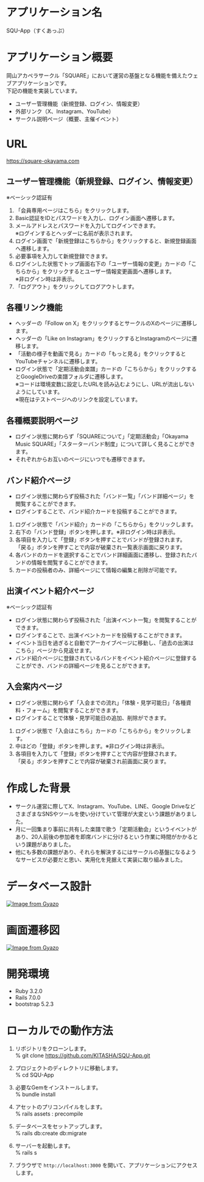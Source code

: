 # アプリケーション名 
SQU-App（すくあっぷ）

# アプリケーション概要 
岡山アカペラサークル「SQUARE」において運営の基盤となる機能を備えたウェブアプリケーションです。  
下記の機能を実装しています。

- ユーザー管理機能（新規登録、ログイン、情報変更）
- 外部リンク（X、Instagram、YouTube）
- サークル説明ページ（概要、主催イベント）

# URL
https://square-okayama.com


## ユーザー管理機能（新規登録、ログイン、情報変更）
※ベーシック認証有
1. 「会員専用ページはこちら」をクリックします。
2. Basic認証をIDとパスワードを入力し、ログイン画面へ遷移します。
3. メールアドレスとパスワードを入力してログインできます。  
※ログインするとヘッダーに名前が表示されます。
4. ログイン画面で「新規登録はこちらから」をクリックすると、新規登録画面へ遷移します。
5. 必要事項を入力して新規登録できます。
6. ログインした状態でトップ画面右下の「ユーザー情報の変更」カードの「こちらから」をクリックするとユーザー情報変更画面へ遷移します。  
※非ログイン時は非表示。
7. 「ログアウト」をクリックしてログアウトします。

## 各種リンク機能
- ヘッダーの「Follow on X」をクリックするとサークルのXのページに遷移します。
- ヘッダーの「Like on Instagram」をクリックするとInstagramのページに遷移します。
- 「活動の様子を動画で見る」カードの「もっと見る」をクリックするとYouTubeチャンネルに遷移します。
- ログイン状態で「定期活動会楽譜」カードの「こちらから」をクリックするとGoogleDriveの楽譜フォルダに遷移します。  
※コードは環境変数に設定したURLを読み込むようにし、URLが流出しないようにしています。  
※現在はテストページへのリンクを設定しています。

## 各種概要説明ページ
- ログイン状態に関わらず「SQUAREについて」「定期活動会」「Okayama Music SQUARE」「スターターバンド制度」について詳しく見ることができます。
- それぞれからお互いのページにいつでも遷移できます。

## バンド紹介ページ
- ログイン状態に関わらず投稿された「バンド一覧」「バンド詳細ページ」を閲覧することができます。
- ログインすることで、バンド紹介カードを投稿することができます。
1. ログイン状態で「バンド紹介」カードの「こちらから」をクリックします。  
2. 右下の「バンド登録」ボタンを押します。※非ログイン時は非表示。
3. 各項目を入力して「登録」ボタンを押すことでバンドが登録されます。
<br>「戻る」ボタンを押すことで内容が破棄され一覧表示画面に戻ります。
4. 各バンドのカードを選択することでバンド詳細画面に遷移し、登録されたバンドの情報を閲覧することができます。
5. カードの投稿者のみ、詳細ページにて情報の編集と削除が可能です。

## 出演イベント紹介ページ
※ベーシック認証有
- ログイン状態に関わらず投稿された「出演イベント一覧」を閲覧することができます。
- ログインすることで、出演イベントカードを投稿することができます。
- イベント当日を過ぎると自動でアーカイブページに移動し、「過去の出演はこちら」ページから見返せます。
- バンド紹介ページに登録されているバンドをイベント紹介ページに登録することができ、バンドの詳細ページを見ることができます。

## 入会案内ページ
- ログイン状態に関わらず「入会までの流れ」「体験・見学可能日」「各種資料・フォーム」を閲覧することができます。
- ログインすることで体験・見学可能日の追加、削除ができます。
1. ログイン状態で「入会はこちら」カードの「こちらから」をクリックします。  
2. 中ほどの「登録」ボタンを押します。※非ログイン時は非表示。
3. 各項目を入力して「登録」ボタンを押すことで内容が登録されます。
<br>「戻る」ボタンを押すことで内容が破棄され前画面に戻ります。



# 作成した背景
- サークル運営に際してX、Instagram、YouTube、LINE、Google DriveなどさまざまなSNSやツールを使い分けていて管理が大変という課題がありました。
- 月に一回集まり事前に共有した楽譜で歌う「定期活動会」というイベントがあり、20人前後の参加者を即席バンドに分けるという作業に時間がかかるという課題がありました。
- 他にも多数の課題があり、それらを解決するにはサークルの基盤になるようなサービスが必要だと思い、実用化を見据えて実装に取り組みました。

# データベース設計
[![Image from Gyazo](https://i.gyazo.com/46367920c06099910ee88a55aca23c9c.png)](https://gyazo.com/46367920c06099910ee88a55aca23c9c)


# 画面遷移図
[![Image from Gyazo](https://i.gyazo.com/da06c5130ba94522e290af35b08fbd61.png)](https://gyazo.com/da06c5130ba94522e290af35b08fbd61)

# 開発環境
- Ruby 3.2.0
- Rails 7.0.0
- bootstrap 5.2.3

# ローカルでの動作方法

1. リポジトリをクローンします。  
% git clone https://github.com/KITASHA/SQU-App.git

2. プロジェクトのディレクトリに移動します。  
% cd SQU-App

3. 必要なGemをインストールします。  
% bundle install

4. アセットのプリコンパイルをします。  
% rails assets : precompile

5. データベースをセットアップします。  
% rails db:create db:migrate

6. サーバーを起動します。  
% rails s

7. ブラウザで `http://localhost:3000` を開いて、アプリケーションにアクセスします。